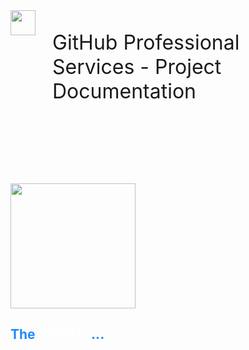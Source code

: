 <div style="justify-content: top; align-items: left; display: flex; text-align: left; font-size: 32px;">
<img height="40px" src="images/octo-white.png">&nbsp;&nbsp;&nbsp;<p>GitHub Professional Services - Project Documentation</p>
</div>

<br><br><br><br>

<img style="height: 200px;" src="images/chapter.png">

<h2 style="color: #2088ff;"> The <span style="color: white;">'WHAT'</span> ...</h2>

<br><br><br><br><br><br><br><br><br>